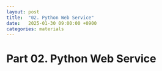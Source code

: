 ```yaml
---
layout: post
title:  "02. Python Web Service"
date:   2025-01-30 09:00:00 +0900
categories: materials
---
```


# Part 02. Python Web Service
